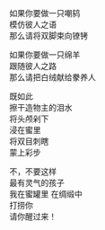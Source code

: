 <p class="has-line-data" data-line-start="2" data-line-end="5">如果你要做一只嘲鸫<br>
模仿彼人之语<br>
那么请将双脚束向镣铐</p>
<p class="has-line-data" data-line-start="6" data-line-end="9">如果你要做一只绵羊<br>
跟随彼人之路<br>
那么请把白绒献给豢养人</p>
<p class="has-line-data" data-line-start="10" data-line-end="16">既如此<br>
擦干造物主的泪水<br>
将头颅剁下<br>
浸在蜜里<br>
将双目刺瞎<br>
蒙上彩步</p>
<p class="has-line-data" data-line-start="17" data-line-end="23">不，不要这样<br>
最有灵气的孩子<br>
我在蜜罐里 在绸缎中<br>
打捞你<br>
请你醒过来！<br>
